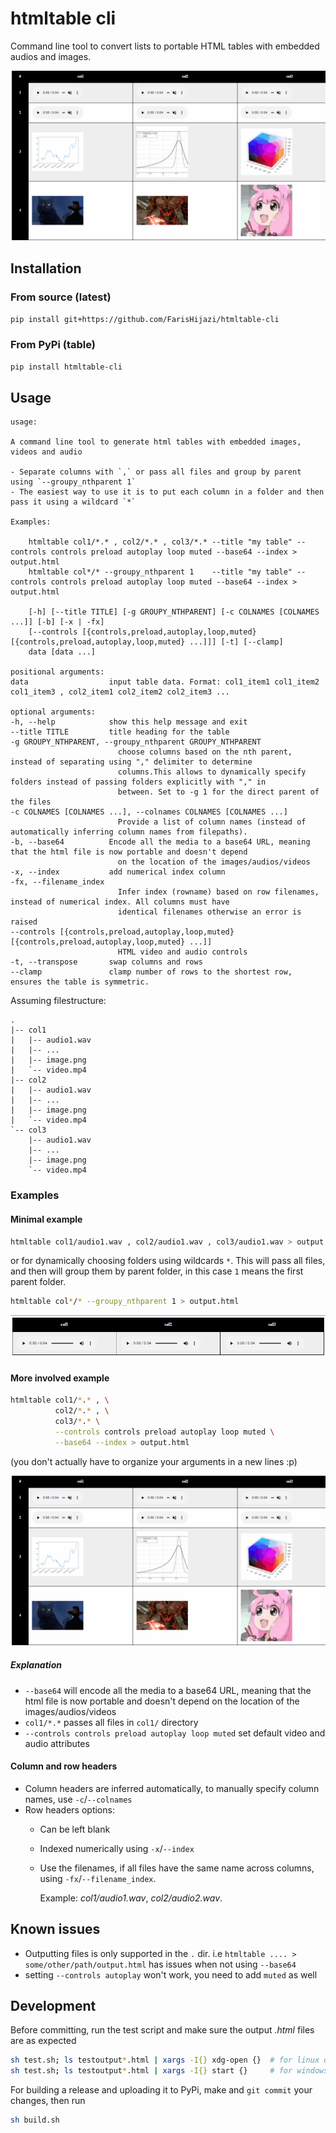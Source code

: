# htmltable cli

Command line tool to convert lists to portable HTML tables with embedded audios and images.

![](images/longexample.gif)


## Installation

### From source (latest)

```sh
pip install git+https://github.com/FarisHijazi/htmltable-cli
```

### From PyPi (table)

```sh
pip install htmltable-cli
```

## Usage

    usage: 

    A command line tool to generate html tables with embedded images, videos and audio

    - Separate columns with `,` or pass all files and group by parent using `--groupy_nthparent 1`
    - The easiest way to use it is to put each column in a folder and then pass it using a wildcard `*`

    Examples:

        htmltable col1/*.* , col2/*.* , col3/*.* --title "my table" --controls controls preload autoplay loop muted --base64 --index > output.html
        htmltable col*/* --groupy_nthparent 1    --title "my table" --controls controls preload autoplay loop muted --base64 --index > output.html

        [-h] [--title TITLE] [-g GROUPY_NTHPARENT] [-c COLNAMES [COLNAMES ...]] [-b] [-x | -fx]
        [--controls [{controls,preload,autoplay,loop,muted} [{controls,preload,autoplay,loop,muted} ...]]] [-t] [--clamp]
        data [data ...]

    positional arguments:
    data                  input table data. Format: col1_item1 col1_item2 col1_item3 , col2_item1 col2_item2 col2_item3 ...

    optional arguments:
    -h, --help            show this help message and exit
    --title TITLE         title heading for the table
    -g GROUPY_NTHPARENT, --groupy_nthparent GROUPY_NTHPARENT
                            choose columns based on the nth parent, instead of separating using "," delimiter to determine
                            columns.This allows to dynamically specify folders instead of passing folders explicitly with "," in
                            between. Set to -g 1 for the direct parent of the files
    -c COLNAMES [COLNAMES ...], --colnames COLNAMES [COLNAMES ...]
                            Provide a list of column names (instead of automatically inferring column names from filepaths).
    -b, --base64          Encode all the media to a base64 URL, meaning that the html file is now portable and doesn't depend
                            on the location of the images/audios/videos
    -x, --index           add numerical index column
    -fx, --filename_index
                            Infer index (rowname) based on row filenames, instead of numerical index. All columns must have
                            identical filenames otherwise an error is raised
    --controls [{controls,preload,autoplay,loop,muted} [{controls,preload,autoplay,loop,muted} ...]]
                            HTML video and audio controls
    -t, --transpose       swap columns and rows
    --clamp               clamp number of rows to the shortest row, ensures the table is symmetric.

Assuming filestructure:

```
.
|-- col1
|   |-- audio1.wav
|   |-- ...
|   |-- image.png
|   `-- video.mp4
|-- col2
|   |-- audio1.wav
|   |-- ...
|   |-- image.png
|   `-- video.mp4
`-- col3
    |-- audio1.wav
    |-- ...
    |-- image.png
    `-- video.mp4
```

### Examples

#### Minimal example

```sh
htmltable col1/audio1.wav , col2/audio1.wav , col3/audio1.wav > output.html
```

or for dynamically choosing folders using wildcards `*`.
This will pass all files, and then will group them by parent folder, in this case `1` means the first parent folder.

```sh
htmltable col*/* --groupy_nthparent 1 > output.html
```


![](images/minimal.png)

#### More involved example

```sh
htmltable col1/*.* , \
          col2/*.* , \
          col3/*.* \
          --controls controls preload autoplay loop muted \
          --base64 --index > output.html
```

(you don't actually have to organize your arguments in a new lines :p)

![](images/longexample.gif)

##### Explanation

- `--base64` will encode all the media to a base64 URL, meaning that the html file is now portable and doesn't depend on the location of the images/audios/videos
- `col1/*.*` passes all files in `col1/` directory
- `--controls controls preload autoplay loop muted` set default video and audio attributes


#### Column and row headers

- Column headers are inferred automatically, to manually specify column names, use `-c`/`--colnames`
- Row headers options:
  - Can be left blank
  - Indexed numerically using `-x`/`--index`
  - Use the filenames, if all files have the same name across columns, using `-fx`/`--filename_index`.  

    Example: *col1/audio1.wav*, *col2/audio2.wav*.

## Known issues

- Outputting files is only supported in the `.` dir. i.e `htmltable .... > some/other/path/output.html` has issues when not using `--base64`
- setting `--controls autoplay` won't work, you need to add `muted` as well

## Development

Before committing, run the test script and make sure the output *.html* files are as expected

```sh
sh test.sh; ls testoutput*.html | xargs -I{} xdg-open {}  # for linux debian
sh test.sh; ls testoutput*.html | xargs -I{} start {}     # for windows
```

For building a release and uploading it to PyPi, make and `git commit` your changes, then run

```sh
sh build.sh
```
